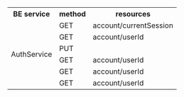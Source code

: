 <table>
  <tr>
    <th>BE service</th>
    <th>method</th>
    <th>resources</th>
  </tr>
  <tr>
    <td rowspan="7">AuthService</td>
    <tr>
    <td rowspan="1">GET</td>
    <td >account/currentSession</td>
  </tr>
  <tr>
  <td rowspan="1">GET</td>
    <td >account/userId</td>
  </tr>
  <tr>
  <td rowspan="1">PUT</td>
    <td ></td>
  </tr>

  <tr>
  <td rowspan="1">GET</td>
    <td >account/userId</td>
  </tr>

  <tr>
  <td rowspan="1">GET</td>
    <td >account/userId</td>
  </tr>

  <tr>
  <td rowspan="1">GET</td>
    <td >account/userId</td>
  </tr>
  
  </tr>
  
  
 
  
</table>